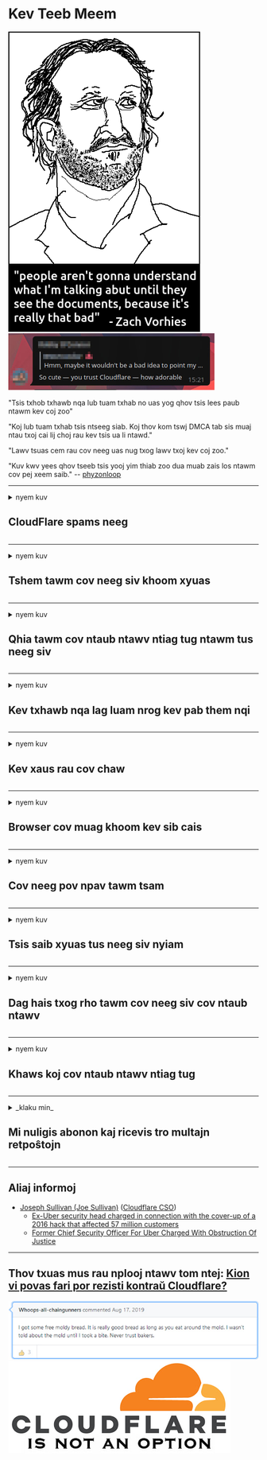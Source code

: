 # Kev Teeb Meem

![](../image/itsreallythatbad.jpg)
![](../image/telegram/c81238387627b4bfd3dcd60f56d41626.jpg)

"Tsis txhob txhawb nqa lub tuam txhab no uas yog qhov tsis lees paub ntawm kev coj zoo"

"Koj lub tuam txhab tsis ntseeg siab. Koj thov kom tswj DMCA tab sis muaj ntau txoj cai lij choj rau kev tsis ua li ntawd."

"Lawv tsuas cem rau cov neeg uas nug txog lawv txoj kev coj zoo."

"Kuv kwv yees qhov tseeb tsis yooj yim thiab zoo dua muab zais los ntawm cov pej xeem saib."  -- [phyzonloop](https://twitter.com/phyzonloop)


---


<details>
<summary>nyem kuv

## CloudFlare spams neeg
</summary>


Cloudflare xa cov email spam xa mus rau cov tsis yog Cloudflare cov neeg siv.

- Tsuas yog xa email rau cov neeg rau npe uas tau xaiv
- Thaum tus neeg siv hais "nres", tom qab ntawd nres xa email

Nws yog qhov uas yooj yim. Tab sis Cloudflare tsis quav ntsej.
Cloudflare tau hais tias siv lawv cov kev pabcuam tuaj yeem nres txhua tus spammers lossis cov neeg siv dag zog.
Peb tuaj yeem nres Cloudflare yam tsis muaj kev ua kom Cloudflare zoo li cas?


| 🖼 | 🖼 |
| --- | --- |
| ![](../image/cfspam01.jpg) | ![](../image/cfspam03.jpg) |
| ![](../image/cfspam02.jpg) | ![](../image/cfspambrittany.jpg)<br>![](../image/cfspamtwtr.jpg) |

</details>

---

<details>
<summary>nyem kuv

## Tshem tawm cov neeg siv khoom xyuas
</summary>


Cloudflare censor tshuaj xyuas tsis zoo.
Yog tias koj tshaj tawm cov lus tiv thaiv Cloudflare ntawm Twitter, koj muaj sijhawm los teb los ntawm Cloudflare tus neeg ua haujlwm nrog "Tsis yog, nws tsis yog" lus.
Yog tias koj tso qhov kev ntsuas tsis zoo ntawm ib qho chaw tshuaj xyuas, lawv yuav sim censor nws.


| 🖼 | 🖼 |
| --- | --- |
| ![](../image/cfcenrev_01.jpg)<br>![](../image/cfcenrev_02.jpg) | ![](../image/cfcenrev_03.jpg) |

</details>

---

<details>
<summary>nyem kuv

## Qhia tawm cov ntaub ntawv ntiag tug ntawm tus neeg siv
</summary>


Cloudflare muaj cov teeb meem kev thab plaub loj heev.
Cloudflare qhia tawm cov ntaub ntawv ntiag tug ntawm cov neeg yws txog cov chaw xaib.
Qee zaum lawv nug koj kom muab koj daim ntawv qhia npe tseeb.
Yog tias koj tsis xav tau kev ua phem, ua phem rau, kev ua kom sib luag lossis tua, koj zoo nyob deb ntawm Cloudflared cov vev xaib.


| 🖼 | 🖼 |
| --- | --- |
| ![](../image/cfdox_what.jpg) | ![](../image/cfdox_swat.jpg) |
| ![](../image/cfdox_kill.jpg) | ![](../image/cfdox_threat.jpg) |
| ![](../image/cfdox_dox.jpg) | ![](../image/cfdox_ex1.jpg) |
| ![](../image/cfabuseform.jpg) | ![](../image/cfdox_ex2.jpg) |

</details>

---

<details>
<summary>nyem kuv

## Kev txhawb nqa lag luam nrog kev pab them nqi
</summary>


CloudFlare tau thov rau cov chaw pabcuam pub dawb.
Nws yog qhov txaus ntshai heev uas ib lub koom haum Asmeskas yuav thov kom muaj kev siab hlub nrog cov koom haum tsis muaj txiaj ntsig uas muaj laj thawj zoo.
Yog tias koj nyiam txhaws cov neeg lossis nkim lwm tus neeg lub sijhawm, koj tuaj yeem xav xaj qee lub pizzas rau Cloudflare cov neeg ua haujlwm.


![](../image/cfdonate.jpg)

</details>

---

<details>
<summary>nyem kuv

## Kev xaus rau cov chaw
</summary>


Koj yuav ua li cas yog tias koj lub xaib nqis qis dua?
Muaj cov ntaub ntawv qhia tias Cloudflare yog lwv tus neeg siv lub teeb tsa lossis nres kev pabcuam yam tsis muaj kev ceebtoom, ntsiag to.
Peb xav kom koj nrhiav cov kws kho mob zoo dua.

![](../image/cftmnt.jpg)

</details>

---

<details>
<summary>nyem kuv

## Browser cov muag khoom kev sib cais
</summary>


CloudFlare muab kev nyiam rau cov uas siv Firefox thaum muab kev kho mob tsis zoo rau cov neeg siv ntawm Tor-Browser tsis dhau ntawm Tor.
Tor cov neeg siv uas tsis kam lees ua qhov kev txiav txim tsis siv javascript kuj tau txais kev kho mob tsis zoo.
Qhov kev nkag mus ntawm qhov tsis sib xws yog kev sib koom tes hauv kev sib koom tes thiab kev tsim txom ntawm lub zog.

![](../image/browdifftbcx.gif)

- Sab laug: Tor Browser, Txoj Cai: Chrome. Tib IP chaw nyob.

![](../image/browserdiff.jpg)

- Sab laug: Tor Browser Javascript xiam oob khab, Cookie Enabled
- Txoj Cai: Chrome Javascript Ua Haujlwm, Cov Ncuav Qab Zib Ua Tsis Taus

![](../image/cfsiryoublocked.jpg)

- QuteBrowser (me browser) tsis muaj Tor (Clearnet IP)

| ***Browser*** | ***Nkag mus kho*** |
| --- | --- |
| Tor Browser (Javascript enabled) | nkag tau kev tso cai |
| Firefox (Javascript enabled) | kev nkag tau degraded |
| Chromium (Javascript enabled) | kev nkag tau degraded |
| Chromium or Firefox (Javascript xiam oob khab) | nkag tsis pom zoo |
| Chromium or Firefox (Kua nplaum uas xiam oob khab) | nkag tsis pom zoo |
| QuteBrowser | nkag tsis pom zoo |
| lynx | nkag tsis pom zoo |
| w3m | nkag tsis pom zoo |
| wget | nkag tsis pom zoo |


Vim li cas ho tsis siv Audio khawm los daws cov teeb meem yooj yim?

Yog lawm, yeej muaj lub suab audio, tab sis nws ib txwm tsis ua haujlwm dhau Tor.
Koj yuav tau txais cov lus no thaum koj nyem nws:

```
Rov sim ntxiv tom qab
Koj lub khoos phis tawj lossis lub network xa cov lus nug rau nws.
Txhawm rau tiv thaiv peb cov neeg siv, peb tsis tuaj yeem lis koj qhov kev thov tam sim no.
Kom paub meej ntxiv mus saib peb nplooj ntawv pabcuam
```

</details>

---

<details>
<summary>nyem kuv

## Cov neeg pov npav tawm tsam
</summary>


Cov neeg xaiv tsa hauv Tebchaws Meskas sau npe pov ntawv xaiv tsa thaum kawg los ntawm xeev tus tuav ntaub ntawv lub vev xaib hauv lub xeev lawv nyob.
Republican-tswj hwm tus tuav ntaub ntawv hauv xeev koom nrog kev tawm suab xaiv tsa los ntawm kev pov npav ntawm xeev tus tuav ntaub ntawv lub vev xaib los ntawm Cloudflare.
Cloudflare qhov kev tawm tsam tsis zoo ntawm Tor cov neeg siv, nws txoj haujlwm MITM ua qhov chaw thoob ntiaj teb kev soj ntsuam, thiab nws lub luag haujlwm tsis zoo ua rau txhua tus neeg xaiv tsa tsis kam mus tso npe.
Cov liberals tshwj xeeb nyiam qhov kev ceev ntiag tug.
Daim ntawv sau npe xaiv tsa sau cov ncauj lus tsis ntxaws txog cov neeg xaiv tsa nom tswv txoj kev pov npav, chaw nyob ntawm tus kheej, tus lej social security, thiab hnub yug.
Yuav luag txhua lub xeev tsuas yog ua cov peev txheej ntawm cov ntaub ntawv tshaj tawm rau pej xeem, tab sis Cloudflare pom tag nrho cov ntaub ntawv thaum ib tus neeg sau npe mus xaiv tsa.

Nco ntsoov tias daim ntawv sau npe tsis dhau Cloudflare vim tias tus tuav ntaub ntawv hauv xeev cov neeg ua haujlwm cov neeg ua haujlwm yuav raug siv Cloudflare lub vev xaib nkag mus rau cov ntaub ntawv.

| 🖼 | 🖼 |
| --- | --- |
| ![](../image/cfvotm_01.jpg) | ![](../image/cfvotm_02.jpg) |

- Change.org yog lub vas sab npe nrov rau kev sib sau ua ke thiab pov npav.
“cov neeg nyob txhua qhov chaw pib phiaj los nqis tes, nrhiav cov neeg txhawb nqa, thiab ua haujlwm nrog cov neeg txiav txim siab los tsav cov kev daws teeb meem.”
Hmoov tsis zoo, ntau tus neeg tuaj yeem tsis pom qhov hloov pauv hloov lub sijhawm txhua vim yog Cloudflare lub lim dej nruj.
Lawv tau raug thaiv los ntawm kos npe rau tsab ntawv foob, yog li tsis suav lawv los ntawm cov txheej txheem kev ywj pheej.
Siv lwm lub platform uas tsis yog huab xws li OpenPetition pab kho qhov teeb meem no.

| 🖼 | 🖼 |
| --- | --- |
| ![](../image/changeorgasn.jpg) | ![](../image/changeorgtor.jpg) |

- Cloudflare's "Athenian Project" muaj kev tiv thaiv kev lag luam dawb-qib rau lub xeev thiab lub nroog kev xaiv tsa cov vev xaib.
Lawv tau hais tias "lawv cov neeg tawm suab tuaj yeem nkag mus saib tau cov ntaub ntawv pov ntawv xaiv tsa thiab cov ntaub ntawv pov npav xaiv tsa" tab sis qhov no yog qhov dag vim hais tias ntau tus neeg tsuas tuaj yeem tshawb tsis tau lub chaw.

</details>

---

<details>
<summary>nyem kuv

## Tsis saib xyuas tus neeg siv nyiam
</summary>


Yog tias koj xaiv tawm ib yam dab tsi, koj xav tias koj yuav tsis tau txais email txog nws.
Cloudflare tsis quav ntsej cov neeg siv khoom lub siab nyiam thiab sib qhia cov ntaub ntawv nrog lub tuam txhab thib peb yam tsis tau txais kev pom zoo ntawm cov neeg siv khoom.
Yog tias koj tab tom siv lawv cov phiaj xwm dawb, qee zaum lawv xa email rau koj hais kom xav yuav ib qho nyiaj hli them txhua hli.

![](../image/cfviopl_tp.jpg)

</details>

---

<details>
<summary>nyem kuv

## Dag hais txog rho tawm cov neeg siv cov ntaub ntawv
</summary>


Raws li no tus neeg muas zaub qub-huab-hwm blog, Cloudflare tau dag txog kev rho tawm cov account.
Tam sim no, ntau lub tuam txhab khaws koj cov ntaub ntawv tom qab koj tau kaw lossis tshem tawm koj tus account.
Feem ntau ntawm cov tuam txhab zoo tau hais txog nws hauv lawv txoj cai ntiag tug.
Cloudflare? Tsis yog.

```
2019-08-05 CloudFlare tau xa kuv kabke tias lawv tau tshem kuv tus lej nyiaj.
2019-10-02 Kuv tau txais email los ntawm CloudFlare "vim tias Kuv yog tus neeg yuav khoom"
```

Cloudflare tsis paub txog lo lus "tshem tawm".
Yog tias nws tau raug tshem tawm tiag tiag, vim li cas tus ex-customer tau txais email?
Nws kuj tau hais tias Cloudflare cov cai ntiag tug tsis hais txog nws.

```
Lawv txoj cai ntiag tug tshiab tsis suav txog kev khaws cov ntaub ntawv rau ib xyoos.
```

![](../image/cfviopl_notdel.jpg)

Koj tuaj yeem ntseeg Cloudflare li cas yog lawv txoj cai ntiag tug yog LIE?

</details>

---

<details>
<summary>nyem kuv

## Khaws koj cov ntaub ntawv ntiag tug
</summary>


Kev Tshawb Cloudflare tus account yog theem nyuaj.

```
Xa daim pib them nyiaj yug uas siv hom "Account",
thiab thov kom tshem tawm cov nyiaj hauv cov lus hauv lub cev.
Koj yuav tsum tsis muaj kev sau npe lossis credit card uas txuas nrog koj tus lej tso nyiaj ua ntej thov kev tshem tawm.
```

Koj yuav tau txais email kabke no.

![](../image/cf_deleteandkeep.jpg)

"Peb tau pib ua tiav qhov koj thov kom tshem tawm" tab sis "Peb yuav txuas ntxiv khaws koj cov ntaub ntawv ntiag tug".

Koj puas tuaj yeem "ntseeg" no?

</details>

---

<details>
<summary>_klaku min_

## Mi nuligis abonon kaj ricevis tro multajn retpoŝtojn
</summary>


La uzanto nuligis sian 'Cloudflare stream' abonon kaj li ricevas retpoŝtajn memorigilojn ĉiutage por rememorigi lin pri nuligita abono.
Ne estas malaprobita butono. Kiel vi ĉesas ĉi tiun frenezon?

![](../image/barrageemailcancelsubscription.jpg)

Cloudflare diris al ĉi tiu uzanto kontakti subtenteamo kaj peti ĉiujn viajn enhavojn forigi.

- [t](https://web.archive.org/web/20210412165334/https://twitter.com/JohnHaldson/status/1381651569247088650)

</details>

---

## Aliaj informoj

- [Joseph Sullivan (Joe Sullivan)](../cloudflare_inc/cloudflare_members.md) ([Cloudflare CSO](https://twitter.com/eastdakota/status/1296522269313785862))
  - [Ex-Uber security head charged in connection with the cover-up of a 2016 hack that affected 57 million customers](https://www.businessinsider.com/uber-data-hack-security-head-joe-sullivan-charged-cover-up-2020-8)
  - [Former Chief Security Officer For Uber Charged With Obstruction Of Justice](https://www.justice.gov/usao-ndca/pr/former-chief-security-officer-uber-charged-obstruction-justice)


---

## Thov txuas mus rau nplooj ntawv tom ntej:   [Kion vi povas fari por rezisti kontraŭ Cloudflare?](hm.action.md)

![](../image/freemoldybread.jpg)
![](../image/cfisnotanoption.jpg)
